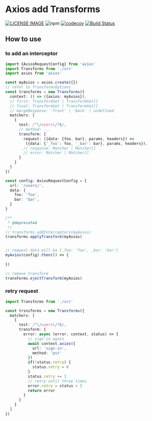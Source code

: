 # Axios add Transforms
>

[![LICENSE IMAGE]](https://www.npmjs.org/package/axios-add-transforms)
![npm](https://img.shields.io/npm/v/axios-add-transforms.svg)
[![codecov](https://codecov.io/gh/bichikim/axios-add-transforms/branch/master/graph/badge.svg)](https://codecov.io/gh/bichikim/axios-add-transforms)
[![Build Status](https://travis-ci.org/bichikim/axios-add-transforms.svg?branch=master)](https://travis-ci.org/bichikim/axios-add-transforms)

[LICENSE IMAGE]:https://img.shields.io/npm/l/axios-add-transforms.svg
[NPM LINK]:https://www.npmjs.org/package/axios-add-transforms

## How to use

### to add an interceptor


```typescript
import {AxiosRequestConfig} from 'axios'
import Transforms from './src'
import axios from 'axios'

const myAxios = axios.create({})
// refer to TransformsOptions
const transforms = new Transforms({
  context: () => ({axios: myAxios}),
  // first: TransformSet | TransformSet[]
  // final: TransformSet | TransformSet[]
  // margeResponse: 'front' | 'back' | undefined
  matchers: [
    {
      test: /^\/users\/?$/,
      // method: ...
      transform: {
        request: ({data: {foo, bar}, params, headers}) =>
         ({data: {'_foo': foo, '_bar': bar}, params, headers}),
        // response: Matcher | Matcher[]
        // error: Matcher | Matcher[]
      }
    }
  ]
})

const config: AxiosRequestConfig = {
  url: '/users/',
  data: {
    foo: 'foo',
    bar: 'bar',
  }
}

/**
 * @deprecated
 */
// transforms.addInterceptors(myAxios)
transforms.applyTransform(myAxios)


// request data will ba {_foo: 'foo', _bar: 'bar'}
myAxios(config).then(() => {
  
})

// remove transform
transForms.ejectTransform(myAxios)

```

### retry request

```typescript
import Transforms from './src'

const trsnsforms = new Transforms({
  matchers: [
    {
      test: /^\/users\/?$/,
      transform: {
        error: async (error, context, status) => {
          // sign-in again
          await context.axios({
            url: 'sign-in',
            method: 'put'
          })
          if(!status.retry) {
            status.retry = 0
          }
          status.retry += 1
          // retry until three times
          error.retry = status < 3
          return error
        }
      }
    }
  ]
})



```

